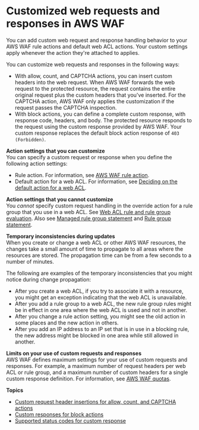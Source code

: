 # Customized web requests and responses in AWS WAF<a name="waf-custom-request-response"></a>

You can add custom web request and response handling behavior to your AWS WAF rule actions and default web ACL actions\. Your custom settings apply whenever the action they're attached to applies\. 

You can customize web requests and responses in the following ways: 
+ With allow, count, and CAPTCHA actions, you can insert custom headers into the web request\. When AWS WAF forwards the web request to the protected resource, the request contains the entire original request plus the custom headers that you've inserted\. For the CAPTCHA action, AWS WAF only applies the customization if the request passes the CAPTCHA inspection\.
+ With block actions, you can define a complete custom response, with response code, headers, and body\. The protected resource responds to the request using the custom response provided by AWS WAF\. Your custom response replaces the default block action response of `403 (Forbidden)`\.

**Action settings that you can customize**  
You can specify a custom request or response when you define the following action settings: 
+ Rule action\. For information, see [AWS WAF rule action](waf-rule-action.md)\.
+ Default action for a web ACL\. For information, see [Deciding on the default action for a web ACL](web-acl-default-action.md)\.

**Action settings that you cannot customize**  
You *cannot* specify custom request handling in the override action for a rule group that you use in a web ACL\. See [Web ACL rule and rule group evaluation](web-acl-processing.md)\. Also see [Managed rule group statement](waf-rule-statement-type-managed-rule-group.md) and [Rule group statement](waf-rule-statement-type-rule-group.md)\.

**Temporary inconsistencies during updates**  
When you create or change a web ACL or other AWS WAF resources, the changes take a small amount of time to propagate to all areas where the resources are stored\. The propagation time can be from a few seconds to a number of minutes\. 

The following are examples of the temporary inconsistencies that you might notice during change propagation: 
+ After you create a web ACL, if you try to associate it with a resource, you might get an exception indicating that the web ACL is unavailable\. 
+ After you add a rule group to a web ACL, the new rule group rules might be in effect in one area where the web ACL is used and not in another\.
+ After you change a rule action setting, you might see the old action in some places and the new action in others\. 
+ After you add an IP address to an IP set that is in use in a blocking rule, the new address might be blocked in one area while still allowed in another\.

**Limits on your use of custom requests and responses**  
AWS WAF defines maximum settings for your use of custom requests and responses\. For example, a maximum number of request headers per web ACL or rule group, and a maximum number of custom headers for a single custom response definition\. For information, see [AWS WAF quotas](limits.md)\.

**Topics**
+ [Custom request header insertions for allow, count, and CAPTCHA actions](customizing-the-incoming-request.md)
+ [Custom responses for block actions](customizing-the-response-for-blocked-requests.md)
+ [Supported status codes for custom response](customizing-the-response-status-codes.md)